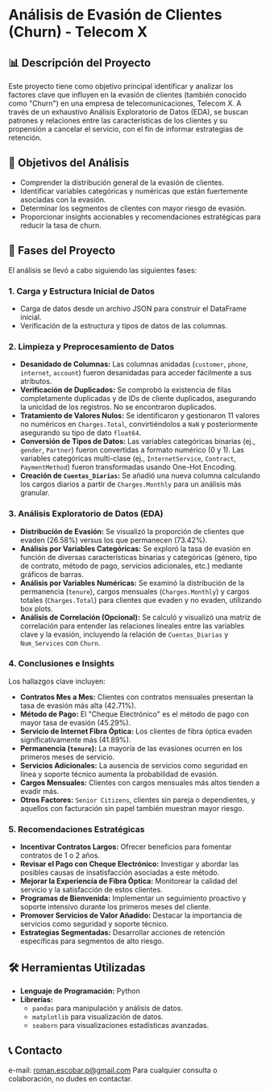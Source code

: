 # Análisis de Evasión de Clientes (Churn) - Telecom X

## 📊 Descripción del Proyecto

Este proyecto tiene como objetivo principal identificar y analizar los factores clave que influyen en la evasión de clientes (también conocido como "Churn") en una empresa de telecomunicaciones, Telecom X. A través de un exhaustivo Análisis Exploratorio de Datos (EDA), se buscan patrones y relaciones entre las características de los clientes y su propensión a cancelar el servicio, con el fin de informar estrategias de retención.

## 🎯 Objetivos del Análisis

* Comprender la distribución general de la evasión de clientes.
* Identificar variables categóricas y numéricas que están fuertemente asociadas con la evasión.
* Determinar los segmentos de clientes con mayor riesgo de evasión.
* Proporcionar insights accionables y recomendaciones estratégicas para reducir la tasa de churn.

## 🚀 Fases del Proyecto

El análisis se llevó a cabo siguiendo las siguientes fases:

### 1. Carga y Estructura Inicial de Datos
* Carga de datos desde un archivo JSON para construir el DataFrame inicial.
* Verificación de la estructura y tipos de datos de las columnas.

### 2. Limpieza y Preprocesamiento de Datos
* **Desanidado de Columnas:** Las columnas anidadas (`customer`, `phone`, `internet`, `account`) fueron desanidadas para acceder fácilmente a sus atributos.
* **Verificación de Duplicados:** Se comprobó la existencia de filas completamente duplicadas y de IDs de cliente duplicados, asegurando la unicidad de los registros. No se encontraron duplicados.
* **Tratamiento de Valores Nulos:** Se identificaron y gestionaron 11 valores no numéricos en `Charges.Total`, convirtiéndolos a `NaN` y posteriormente asegurando su tipo de dato `float64`.
* **Conversión de Tipos de Datos:** Las variables categóricas binarias (ej., `gender`, `Partner`) fueron convertidas a formato numérico (0 y 1). Las variables categóricas multi-clase (ej., `InternetService`, `Contract`, `PaymentMethod`) fueron transformadas usando One-Hot Encoding.
* **Creación de `Cuentas_Diarias`:** Se añadió una nueva columna calculando los cargos diarios a partir de `Charges.Monthly` para un análisis más granular.

### 3. Análisis Exploratorio de Datos (EDA)

* **Distribución de Evasión:** Se visualizó la proporción de clientes que evaden (26.58%) versus los que permanecen (73.42%).
* **Análisis por Variables Categóricas:** Se exploró la tasa de evasión en función de diversas características binarias y categóricas (género, tipo de contrato, método de pago, servicios adicionales, etc.) mediante gráficos de barras.
* **Análisis por Variables Numéricas:** Se examinó la distribución de la permanencia (`tenure`), cargos mensuales (`Charges.Monthly`) y cargos totales (`Charges.Total`) para clientes que evaden y no evaden, utilizando box plots.
* **Análisis de Correlación (Opcional):** Se calculó y visualizó una matriz de correlación para entender las relaciones lineales entre las variables clave y la evasión, incluyendo la relación de `Cuentas_Diarias` y `Num_Services` con `Churn`.

### 4. Conclusiones e Insights

Los hallazgos clave incluyen:

* **Contratos Mes a Mes:** Clientes con contratos mensuales presentan la tasa de evasión más alta (42.71%).
* **Método de Pago:** El "Cheque Electrónico" es el método de pago con mayor tasa de evasión (45.29%).
* **Servicio de Internet Fibra Óptica:** Los clientes de fibra óptica evaden significativamente más (41.89%).
* **Permanencia (`tenure`):** La mayoría de las evasiones ocurren en los primeros meses de servicio.
* **Servicios Adicionales:** La ausencia de servicios como seguridad en línea y soporte técnico aumenta la probabilidad de evasión.
* **Cargos Mensuales:** Clientes con cargos mensuales más altos tienden a evadir más.
* **Otros Factores:** `Senior Citizens`, clientes sin pareja o dependientes, y aquellos con facturación sin papel también muestran mayor riesgo.

### 5. Recomendaciones Estratégicas

* **Incentivar Contratos Largos:** Ofrecer beneficios para fomentar contratos de 1 o 2 años.
* **Revisar el Pago con Cheque Electrónico:** Investigar y abordar las posibles causas de insatisfacción asociadas a este método.
* **Mejorar la Experiencia de Fibra Óptica:** Monitorear la calidad del servicio y la satisfacción de estos clientes.
* **Programas de Bienvenida:** Implementar un seguimiento proactivo y soporte intensivo durante los primeros meses del cliente.
* **Promover Servicios de Valor Añadido:** Destacar la importancia de servicios como seguridad y soporte técnico.
* **Estrategias Segmentadas:** Desarrollar acciones de retención específicas para segmentos de alto riesgo.

## 🛠️ Herramientas Utilizadas

* **Lenguaje de Programación:** Python
* **Librerías:**
    * `pandas` para manipulación y análisis de datos.
    * `matplotlib` para visualización de datos.
    * `seaborn` para visualizaciones estadísticas avanzadas.

## 📞 Contacto
e-mail: roman.escobar.p@gmail.com
Para cualquier consulta o colaboración, no dudes en contactar.
